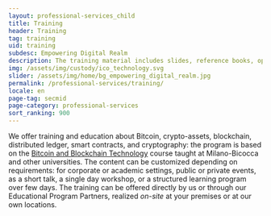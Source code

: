 ```yaml
---
layout: professional-services_child
title: Training
header: Training
tag: training
uid: training
subdesc: Empowering Digital Realm
description: The training material includes slides, reference books, open-source code and software, and additional links and resources for deep-diving. This material remains always available, including its future updates and evolutions. A solid broad introduction comes first, accessible to people with any background, skill level, or learning ambition, gradually stepping up to more advanced tech/dev topics that require an increasingly good attitude for logical, mathematical, and computational thinking.
img: /assets/img/custody/ico_technology.svg
slider: /assets/img/home/bg_empowering_digital_realm.jpg
permalink: /professional-services/training/
locale: en
page-tag: secmid
page-category: professional-services
sort_ranking: 900
---
```


We offer training and education about Bitcoin, crypto-assets, blockchain, distributed ledger, smart contracts, and cryptography:
the program is based on the [Bitcoin and Blockchain Technology](http://www.ametrano.net/bbt) course taught at Milano-Bicocca and other universities.
The content can be customized depending on requirements: for corporate or academic settings, public or private events, as a short talk, a single day workshop, or a structured learning program over few days.
The training can be offered directly by us or through our Educational Program Partners, realized _on-site_ at your premises or at our own locations.
